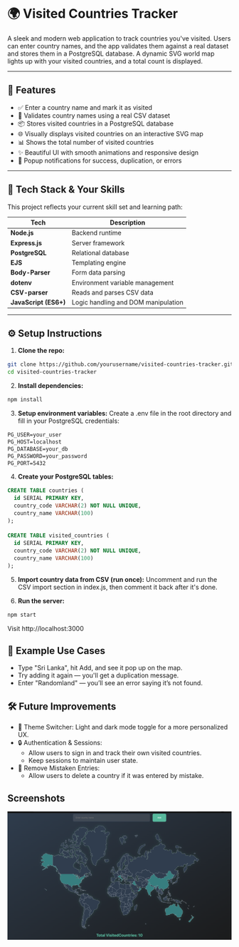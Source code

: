 # 🌍 Visited Countries Tracker

A sleek and modern web application to track countries you've visited. Users can enter country names, and the app validates them against a real dataset and stores them in a PostgreSQL database. A dynamic SVG world map lights up with your visited countries, and a total count is displayed.

---

## 🚀 Features

- ✅ Enter a country name and mark it as visited
- 🎯 Validates country names using a real CSV dataset
- 📦 Stores visited countries in a PostgreSQL database
- 🌐 Visually displays visited countries on an interactive SVG map
- 📊 Shows the total number of visited countries
- ✨ Beautiful UI with smooth animations and responsive design
- 🔔 Popup notifications for success, duplication, or errors

---

## 🧠 Tech Stack & Your Skills

This project reflects your current skill set and learning path:

| Tech                | Description                                 |
|---------------------|---------------------------------------------|
| **Node.js**         | Backend runtime                             |
| **Express.js**      | Server framework                            |
| **PostgreSQL**      | Relational database                         |
| **EJS**             | Templating engine                           |
| **Body-Parser**     | Form data parsing                           |
| **dotenv**          | Environment variable management             |
| **CSV-parser**      | Reads and parses CSV data                   |
| **JavaScript (ES6+)**| Logic handling and DOM manipulation         |

---

## ⚙️ Setup Instructions

1. **Clone the repo:**

```bash
git clone https://github.com/yourusername/visited-countries-tracker.git
cd visited-countries-tracker
```

2. **Install dependencies:**
```bash
npm install
```

3. **Setup environment variables:**
Create a .env file in the root directory and fill in your PostgreSQL credentials:

``` env
PG_USER=your_user
PG_HOST=localhost
PG_DATABASE=your_db
PG_PASSWORD=your_password 
PG_PORT=5432
```

4. **Create your PostgreSQL tables:**
``` sql
CREATE TABLE countries (
  id SERIAL PRIMARY KEY,
  country_code VARCHAR(2) NOT NULL UNIQUE,
  country_name VARCHAR(100)
);

CREATE TABLE visited_countries (
  id SERIAL PRIMARY KEY,
  country_code VARCHAR(2) NOT NULL UNIQUE,
  country_name VARCHAR(100)
);
```

5. **Import country data from CSV (run once):**
Uncomment and run the CSV import section in index.js, then comment it back after it's done.

6. **Run the server:**
```bash
npm start
```
Visit http://localhost:3000

## 🧪 Example Use Cases
 - Type "Sri Lanka", hit Add, and see it pop up on the map.
 - Try adding it again — you'll get a duplication message.
 - Enter "Randomland" — you’ll see an error saying it’s not found.

## 🛠️ Future Improvements

- 🎨 Theme Switcher: Light and dark mode toggle for a more personalized UX.
- 🔒 Authentication & Sessions:
    - Allow users to sign in and track their own visited countries.
    - Keep sessions to maintain user state.
- 🧹 Remove Mistaken Entries:
    - Allow users to delete a country if it was entered by mistake.


## Screenshots
![Screenshot](Screenshot.png)